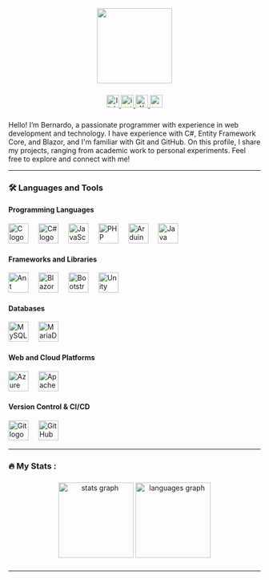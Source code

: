 <div align="center">
  <img height="150" width="150" src="https://github.com/Bernard2806.png"  />
</div>

###

<div align="center">
    <a href="https://www.linkedin.com/in/bernardo-gonzalez-erramuspe/">
        <img src="https://img.shields.io/static/v1?message=LinkedIn&logo=linkedin&label=&color=0077B5&logoColor=white&labelColor=&style=for-the-badge" height="25" alt="linkedin logo" />
    </a>
    <a href="https://www.instagram.com/berni286">
        <img src="https://img.shields.io/badge/Instagram-%23E4405F.svg?style=for-the-badge&logo=Instagram&logoColor=white" height="25" alt="instagram logo" />
    </a>
    <a href="https://x.com/Bernardo2547">
        <img src="https://img.shields.io/badge/X-%23000000.svg?style=for-the-badge&logo=X&logoColor=white" height="25" alt="X logo" />
    </a>
    <a href="https://bernard2806.is-a.dev/">
        <img src="https://img.shields.io/badge/Portafolio%20(ES)-%2300C853.svg?style=for-the-badge&logo=web&logoColor=white" height="25" alt="portafolio en español" />
    </a>
</div>

###

Hello! I’m Bernardo, a passionate programmer with experience in web development and technology. I have experience with C#, Entity Framework Core, and Blazor, and I'm familiar with Git and GitHub. On this profile, I share my projects, ranging from academic work to personal experiments. Feel free to explore and connect with me!

---

### 🛠 **Languages and Tools**

#### **Programming Languages**
<div align="left">
  <img src="https://cdn.jsdelivr.net/gh/devicons/devicon/icons/c/c-original.svg" height="40" alt="C logo" />
  <img width="12" />
  <img src="https://cdn.jsdelivr.net/gh/devicons/devicon/icons/csharp/csharp-original.svg" height="40" alt="C# logo" />
  <img width="12" />
  <img src="https://cdn.jsdelivr.net/gh/devicons/devicon/icons/javascript/javascript-original.svg" height="40" alt="JavaScript logo" />
  <img width="12" />
  <img src="https://cdn.jsdelivr.net/gh/devicons/devicon/icons/php/php-original.svg" height="40" alt="PHP logo" />
  <img width="12" />
  <img src="https://cdn.jsdelivr.net/gh/devicons/devicon/icons/arduino/arduino-original.svg" height="40" alt="Arduino logo" />
  <img width="12" />
  <img src="https://cdn.jsdelivr.net/gh/devicons/devicon/icons/java/java-original.svg" height="40" alt="Java logo" />
</div>

#### **Frameworks and Libraries**
<div align="left">
  <img src="https://cdn.jsdelivr.net/gh/devicons/devicon/icons/antdesign/antdesign-original.svg" height="40" alt="Ant Design logo" />
  <img width="12" />
  <img src="https://cdn.jsdelivr.net/gh/devicons/devicon/icons/blazor/blazor-original.svg" height="40" alt="Blazor logo" />
  <img width="12" />
  <img src="https://cdn.jsdelivr.net/gh/devicons/devicon/icons/bootstrap/bootstrap-original.svg" height="40" alt="Bootstrap logo" />
  <img width="12" />
  <img src="https://cdn.jsdelivr.net/gh/devicons/devicon/icons/unity/unity-plain.svg" height="40" alt="Unity logo" />
</div>

#### **Databases**
<div align="left">
  <img src="https://cdn.jsdelivr.net/gh/devicons/devicon/icons/mysql/mysql-original-wordmark.svg" height="40" alt="MySQL logo" />
  <img width="12" />
  <img src="https://cdn.jsdelivr.net/gh/devicons/devicon/icons/mariadb/mariadb-original-wordmark.svg" height="40" alt="MariaDB logo" />
</div>

#### **Web and Cloud Platforms**
<div align="left">
  <img src="https://cdn.jsdelivr.net/gh/devicons/devicon/icons/azure/azure-original.svg" height="40" alt="Azure logo" />
  <img width="12" />
  <img src="https://cdn.jsdelivr.net/gh/devicons/devicon/icons/apache/apache-original.svg" height="40" alt="Apache logo" />
</div>

#### **Version Control & CI/CD**
<div align="left">
  <img src="https://cdn.jsdelivr.net/gh/devicons/devicon/icons/git/git-original.svg" height="40" alt="Git logo" />
  <img width="12" />
  <img src="https://cdn.jsdelivr.net/gh/devicons/devicon/icons/githubactions/githubactions-original.svg" height="40" alt="GitHub Actions logo" />
</div>

---

<h3 align="left">🔥   My Stats :</h3>

###

<div align="center">
  <img src="https://github-readme-stats.vercel.app/api?username=Bernard2806&theme=onedark&show_icons=true&hide_border=true&count_private=true" height="150" alt="stats graph"  />
  <img src="https://github-readme-stats.vercel.app/api/top-langs/?username=Bernard2806&theme=onedark&show_icons=true&hide_border=true&layout=compact" height="150" alt="languages graph"  />
</div>


###

---
